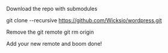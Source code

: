 
Download the repo with submodules

git clone --recursive https://github.com/Wicksio/wordpress.git


Remove the git remote
git rm origin

Add your new remote and boom done!